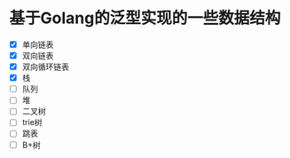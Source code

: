 # 基于Golang的泛型实现的一些数据结构

* [X] 单向链表
* [X] 双向链表
* [X] 双向循环链表
* [X] 栈
* [ ] 队列
* [ ] 堆
* [ ] 二叉树
* [ ] trie树
* [ ] 跳表
* [ ] B+树
